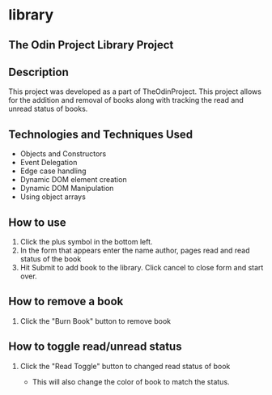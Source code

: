 # library

## The Odin Project Library Project

## Description

This project was developed as a part of TheOdinProject. This project allows for the addition and removal of books along with tracking the read and unread status of books.

## Technologies and Techniques Used

-   Objects and Constructors
-   Event Delegation
-   Edge case handling
-   Dynamic DOM element creation
-   Dynamic DOM Manipulation
-   Using object arrays

## How to use

1. Click the plus symbol in the bottom left.
2. In the form that appears enter the name author, pages read and read status of the book
3. Hit Submit to add book to the library. Click cancel to close form and start over.

## How to remove a book

1. Click the "Burn Book" button to remove book

## How to toggle read/unread status

1. Click the "Read Toggle" button to changed read status of book

    - This will also change the color of book to match the status.
